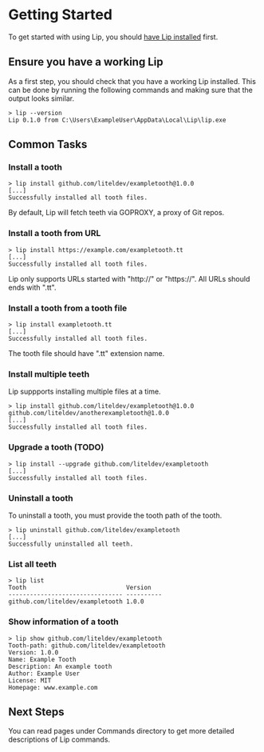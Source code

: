 # Getting Started

To get started with using Lip, you should [have Lip installed](installation.md) first.

## Ensure you have a working Lip

As a first step, you should check that you have a working Lip installed. This can be done by running the following commands and making sure that the output looks similar.

```shell
> lip --version
Lip 0.1.0 from C:\Users\ExampleUser\AppData\Local\Lip\lip.exe
```

## Common Tasks

### Install a tooth

```shell
> lip install github.com/liteldev/exampletooth@1.0.0
[...]
Successfully installed all tooth files.
```

By default, Lip will fetch teeth via GOPROXY, a proxy of Git repos.

### Install a tooth from URL

```shell
> lip install https://example.com/exampletooth.tt
[...]
Successfully installed all tooth files.
```

Lip only supports URLs started with "http://" or "https://". All URLs should ends with ".tt".

### Install a tooth from a tooth file

```shell
> lip install exampletooth.tt
[...]
Successfully installed all tooth files.
```

The tooth file should have ".tt" extension name.

### Install multiple teeth

Lip suppports installing multiple files at a time.

```shell
> lip install github.com/liteldev/exampletooth@1.0.0 github.com/liteldev/anotherexampletooth@1.0.0
[...]
Successfully installed all tooth files.
```

### Upgrade a tooth (TODO)

```shell
> lip install --upgrade github.com/liteldev/exampletooth
[...]
Successfully installed all tooth files.
```

### Uninstall a tooth

To uninstall a tooth, you must provide the tooth path of the tooth.

```shell
> lip uninstall github.com/liteldev/exampletooth
[...]
Successfully uninstalled all teeth.
```

### List all teeth

```shell
> lip list
Tooth                            Version
-------------------------------- ----------
github.com/liteldev/exampletooth 1.0.0
```

### Show information of a tooth

```shell
> lip show github.com/liteldev/exampletooth
Tooth-path: github.com/liteldev/exampletooth
Version: 1.0.0
Name: Example Tooth
Description: An example tooth
Author: Example User
License: MIT
Homepage: www.example.com
```

## Next Steps

You can read pages under Commands directory to get more detailed descriptions of Lip commands.